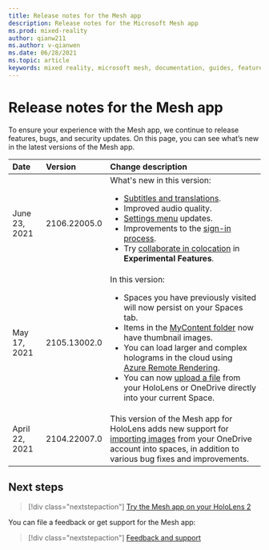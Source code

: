 ```yaml
---
title: Release notes for the Mesh app
description: Release notes for the Microsoft Mesh app
ms.prod: mixed-reality
author: qianw211
ms.author: v-qianwen
ms.date: 06/28/2021
ms.topic: article
keywords: mixed reality, microsoft mesh, documentation, guides, features, holograms, spaces
---
```


# Release notes for the Mesh app

To ensure your experience with the Mesh app, we continue to release features, bugs, and security updates.  On this page, you can see what’s new in the latest versions of the Mesh app.

| Date          | Version           | Change description  |
| :------------ |:-------------| :----------- |
| June 23, 2021 | 2106.22005.0 | What's new in this version:  <br> <ul> <li> [Subtitles and translations](../use-mesh/languages.md). </li> <li> Improved audio quality. </li> <li> [Settings menu](../use-mesh/use-mesh.md#setting-user-preferences) updates. </li> <li> Improvements to the [sign-in process](../faq.md#how-do-i-sign-out-of-mesh-app). </li> <li> Try [collaborate in colocation](../use-mesh/use-mesh.md#colocation) in **Experimental Features**. </li> </ul>
| May 17, 2021  | 2105.13002.0 | In this version: <br> <ul> <li> Spaces you have previously visited will now persist on your Spaces tab. </li> <li> Items in the [MyContent folder](../use-mesh/import-content.md#accessing-the-mycontent-folder) now have thumbnail images. </li> <li> You can load larger and complex holograms in the cloud using [Azure Remote Rendering](../use-mesh/arr-content.md). </li> <li> You can now [upload a file](../use-mesh/import-content.md#enable-local-file-picker) from your HoloLens or OneDrive directly into your current Space. </li> </ul>|
| April 22, 2021  | 2104.22007.0 | This version of the Mesh app for HoloLens adds new support for [importing images](../use-mesh/import-content.md) from your OneDrive account into spaces, in addition to various bug fixes and improvements. |

## Next steps

   > [!div class="nextstepaction"]
   > [Try the Mesh app on your HoloLens 2](../index.md)

You can file a feedback or get support for the Mesh app:

   > [!div class="nextstepaction"]
   > [Feedback and support](../faq.md#feedback-and-support)
